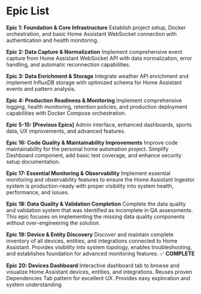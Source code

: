 # Epic List

**Epic 1: Foundation & Core Infrastructure**
Establish project setup, Docker orchestration, and basic Home Assistant WebSocket connection with authentication and health monitoring.

**Epic 2: Data Capture & Normalization**
Implement comprehensive event capture from Home Assistant WebSocket API with data normalization, error handling, and automatic reconnection capabilities.

**Epic 3: Data Enrichment & Storage**
Integrate weather API enrichment and implement InfluxDB storage with optimized schema for Home Assistant events and pattern analysis.

**Epic 4: Production Readiness & Monitoring**
Implement comprehensive logging, health monitoring, retention policies, and production deployment capabilities with Docker Compose orchestration.

**Epic 5-15: [Previous Epics]**
Admin interface, enhanced dashboards, sports data, UX improvements, and advanced features.

**Epic 16: Code Quality & Maintainability Improvements**
Improve code maintainability for the personal home automation project. Simplify Dashboard component, add basic test coverage, and enhance security setup documentation.

**Epic 17: Essential Monitoring & Observability**
Implement essential monitoring and observability features to ensure the Home Assistant Ingestor system is production-ready with proper visibility into system health, performance, and issues.

**Epic 18: Data Quality & Validation Completion**
Complete the data quality and validation system that was identified as incomplete in QA assessments. This epic focuses on implementing the missing data quality components without over-engineering the solution.

**Epic 19: Device & Entity Discovery**
Discover and maintain complete inventory of all devices, entities, and integrations connected to Home Assistant. Provides visibility into system topology, enables troubleshooting, and establishes foundation for advanced monitoring features. ✅ **COMPLETE**

**Epic 20: Devices Dashboard**
Interactive dashboard tab to browse and visualize Home Assistant devices, entities, and integrations. Reuses proven Dependencies Tab pattern for excellent UX. Provides easy exploration and system understanding.

